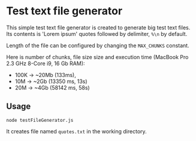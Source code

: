 # Test text file generator

This simple test text file generator is created to generate big test text files. Its contents is 'Lorem ipsum' quotes followed by delimiter, ```%\n``` by default.

Length of the file can be configured by changing the ```MAX_CHUNKS``` constant.

Here is number of chunks, file size size and execution time (MacBook Pro 2.3 GHz 8-Core i9, 16 Gb RAM):
* 100K -> ~20Mb (133ms), 
* 10M -> ~2Gb (13350 ms, 13s)
* 20M -> ~4Gb (58142 ms, 58s)

## Usage

```
node testFileGenerator.js
```

It creates file named ```quotes.txt``` in the working directory.